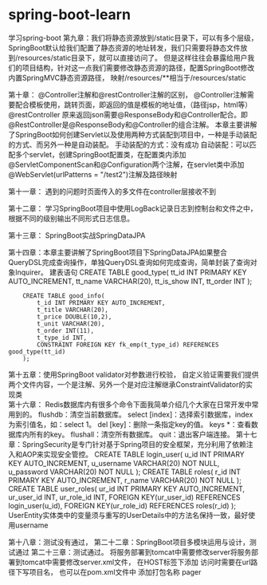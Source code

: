 # spring-boot-learn
学习spring-boot
第九章：我们将静态资源放到/static目录下，可以有多个层级，
SpringBoot默认给我们配置了静态资源的地址转发，我们只需要将静态文件放到/resources/static目录下，就可以直接访问了。
但是这样往往会暴露给用户我们的项目结构，针对这一点我们需要修改静态资源的路径，配置SpringBoot修改内置SpringMVC静态资源路径，
映射/resources/**相当于/resources/static

第十章：
	@Controller注解和@restController注解的区别，
		@Controller注解需要配合模板使用，跳转页面，即返回的值是模板的地址值，（路径jsp，html等）
		@restController 原来返回json需要@ResponseBody和@Controller配合。即@RestController是@ResponseBody和@Controller的组合注解。
本章主要讲解了SpringBoot如何创建Servlet以及使用两种方式装配到项目中，一种是手动装配的方式、而另外一种是自动装配。
	手动装配的方式：没有成功
	自动装配：可以匹配多个servlet，创建SpringBoot配置类，在配置类内添加@ServletComponentScan和@Configuration两个注解，在servlet类中添加@WebServlet(urlPatterns = "/test2")注解及路径映射
		
第十一章：
	遇到的问题时页面传入的多文件在controller层接收不到
	
第十二章：
	学习SpringBoot项目中使用LogBack记录日志到控制台和文件之中，根据不同的级别输出不同形式日志信息。
	
第十三章：
	SpringBoot实战SpringDataJPA
	
第十四章：本章主要讲解了SpringBoot项目下SpringDataJPA如果整合QueryDSL完成查询操作，单独QueryDSL查询如何完成查询，简单封装了查询对象Inquirer。
	建表语句
		CREATE TABLE good_type(
			tt_id INT PRIMARY KEY AUTO_INCREMENT,
			tt_name VARCHAR(20),
			tt_is_show INT,
			tt_order INT
			);

		CREATE TABLE good_info(
			t_id INT PRIMARY KEY AUTO_INCREMENT,
			t_title VARCHAR(20),
			t_price DOUBLE(10,2),
			t_unit VARCHAR(20),
			t_order INT(11),
			t_type_id INT,
			CONSTRAINT FOREIGN KEY fk_emp(t_type_id) REFERENCES good_type(tt_id)
		);

第十五章：使用SpringBoot validator对参数进行校验，
	自定义验证需要我们提供两个文件内容，一个是注解、另外一个是对应注解继承ConstraintValidator的实现类	
第十六章：
	Redis数据库内有很多个命令下面我简单介绍几个大家在日常开发中常用到的。
	flushdb：清空当前数据库。
	select [index]：选择索引数据库，index为索引值名，如：select 1。
	del [key]：删除一条指定key的值。
	keys *：查看数据库内所有的key。
	flushall：清空所有数据库。
	quit：退出客户端连接。
第十七章：SpringSecurity是专门针对基于Spring项目的安全框架，充分利用了依赖注入和AOP来实现安全管控。
	CREATE TABLE login_user(
	u_id INT PRIMARY KEY AUTO_INCREMENT,
	u_username VARCHAR(20) NOT NULL,
	u_password VARCHAR(20) NOT NULL
	);
	CREATE TABLE roles(
	r_id INT PRIMARY KEY AUTO_INCREMENT,
	r_name VARCHAR(20) NOT NULL
	);
	CREATE TABLE user_roles(
	ur_id INT PRIMARY KEY AUTO_INCREMENT,
	ur_user_id INT,
	ur_role_id INT,
	FOREIGN KEY(ur_user_id) REFERENCES login_user(u_id),
	FOREIGN KEY(ur_role_id) REFERENCES roles(r_id)
	);
	UserEntity实体类中的变量须与重写的UserDetails中的方法名保持一致，最好使用username
	
第十八章：测试没有通过，
第二十二章：SpringBoot项目多模块运用与设计，测试通过
第二十三章：测试通过。
	将服务部署到tomcat中需要修改server将服务部署到tomcat中需要修改server.xml文件，
	在HOST标签下添加<Context path="项目名（可以不写）" docBase="D:\JAVA\Develop\Tomcat\apache-tomcat-8.5.34\webapps\pager项目解压后的路径" debug="0" reloadable="true" />
	访问时需要在url路径下写项目名，
	也可以在pom.xml文件中 添加打包名称
		<build>
			<finalName>pager</finalName>
		</build> 
